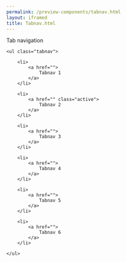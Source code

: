 ```yaml
--- 
permalink: /preview-components/tabnav.html
layout: iframed 
title: Tabnav.html
---
```

<div class="container">
    <p class="h4">Tab navigation</p>

    <ul class="tabnav">

        <li>
            <a href="">
                Tabnav 1
            </a>
        </li>

        <li>
            <a href="" class="active">
                Tabnav 2
            </a>
        </li>

        <li>
            <a href="">
                Tabnav 3
            </a>
        </li>

        <li>
            <a href="">
                Tabnav 4
            </a>
        </li>

        <li>
            <a href="">
                Tabnav 5
            </a>
        </li>

        <li>
            <a href="">
                Tabnav 6
            </a>
        </li>

    </ul>

</div>